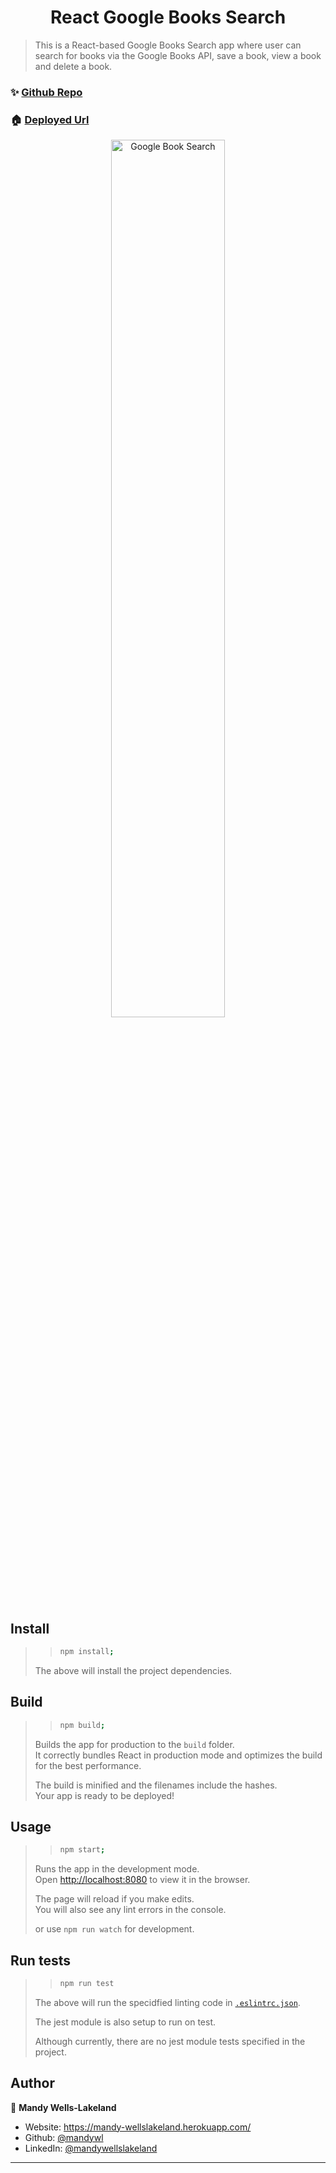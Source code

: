 <h1 align="center">React Google Books Search</h1>

> This is a React-based Google Books Search app where user can search for books via the Google Books API, save a book, view a book and delete a book. 

### ✨ [Github Repo](https://github.com/mandywl/Google-Books-Search )

### 🏠 [Deployed Url](https://books-search-mandy.herokuapp.com/)

<div align="center">
<img alt="Google Book Search" src= "appScreenCapture.gif" width= 60%/>
</div>

## Install

> > ```sh
> > npm install;
> > ```
>
> The above will install the project dependencies.

## Build

> > ```sh
> > npm build;
> > ```
> Builds the app for production to the `build` folder.<br>
> It correctly bundles React in production mode and optimizes the build for the best performance.
>
> The build is minified and the filenames include the hashes.<br>
> Your app is ready to be deployed!

## Usage

> > ```sh
> > npm start;
> > ```
>
> Runs the app in the development mode.<br />
> Open [http://localhost:8080](http://localhost:8080) to view it in the browser.
>
> The page will reload if you make edits.<br />
> You will also see any lint errors in the console.
>
> or use `npm run watch` for development.

## Run tests

> > ```sh
> > npm run test
> > ```
>
> The above will run the specidfied linting code in [`.eslintrc.json`](https://github.com/mandywl/shopping-cart/blob/master/.eslintrc.json).
>
> The jest module is also setup to run on test.
>
> Although currently, there are no jest module tests specified in the project.

## Author

👤 **Mandy Wells-Lakeland**

- Website: https://mandy-wellslakeland.herokuapp.com/
- Github: [@mandywl](https://github.com/mandywl)
- LinkedIn: [@mandywellslakeland](https://www.linkedin.com/in/mandywellslakeland/)

---

